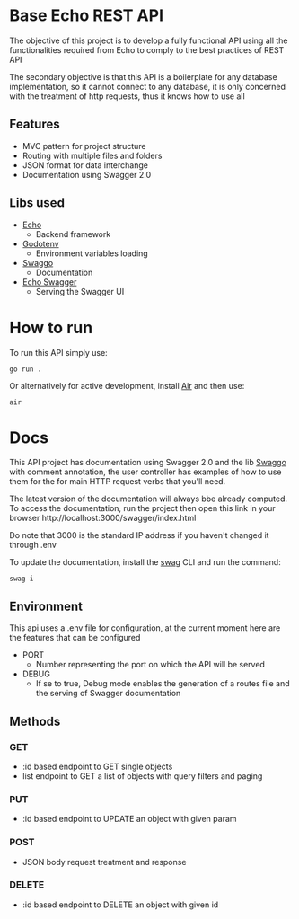 # Base Echo REST API

The objective of this project is to develop a fully functional API using all the functionalities required from Echo to comply to the best practices of REST API

The secondary objective is that this API is a boilerplate for any database implementation, so it cannot connect to any database, it is only concerned with the treatment of http requests, thus it knows how to use all 

## Features

- MVC pattern for project structure
- Routing with multiple files and folders
- JSON format for data interchange
- Documentation using Swagger 2.0

## Libs used

- [Echo](https://github.com/labstack/echo)  
    - Backend framework
- [Godotenv](https://github.com/joho/godotenv)
    - Environment variables loading
- [Swaggo](https://github.com/swaggo/swag)
    - Documentation
- [Echo Swagger](https://github.com/swaggo/echo-swagger)
    - Serving the Swagger UI
    
# How to run

To run this API simply use:

```
go run .
```

Or alternatively for active development, install [Air](https://github.com/cosmtrek/air) and then use:

```
air
```

# Docs

This API project has documentation using Swagger 2.0 and the lib [Swaggo](https://github.com/swaggo/swag) with comment annotation, the user controller has examples of how to use them for the for main HTTP request verbs that you'll need. 

The latest version of the documentation will always bbe already computed. To access the documentation, run the project then open this link in your browser http://localhost:3000/swagger/index.html 

Do note that 3000 is the standard IP address if you haven't changed it through .env

To update the documentation, install the [swag](https://github.com/swaggo/swag) CLI and run the command: 
```
swag i
```

## Environment

This api uses a .env file for configuration, at the current moment here are the features that can be configured

- PORT
    - Number representing the port on which the API will be served
- DEBUG
    - If se to true, Debug mode enables the generation of a routes file and the serving of Swagger documentation

## Methods

### GET

- :id based endpoint to GET single objects
- list endpoint to GET a list of objects with query filters and paging

### PUT

- :id based endpoint to UPDATE an object with given param

### POST

- JSON body request treatment and response

### DELETE

- :id based endpoint to DELETE an object with given id